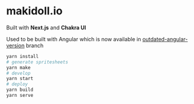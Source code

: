 # makidoll.io

Built with **Next.js** and **Chakra UI**

Used to be built with Angular which is now available in [outdated-angular-version](https://github.com/makidoll/makidoll.io/tree/outdated-angular-version) branch

```bash
yarn install
# generate spritesheets
yarn make
# develop
yarn start
# deploy
yarn build
yarn serve
```
